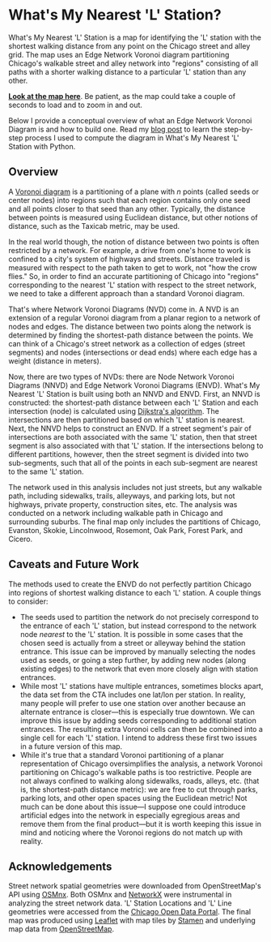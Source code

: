 # What's My Nearest 'L' Station?
What's My Nearest 'L' Station is a map for identifying the 'L' station with the shortest walking distance from any point on the Chicago street and alley grid. The map uses an Edge Network Voronoi diagram partitioning Chicago's walkable street and alley network into "regions" consisting of all paths with a shorter walking distance to a particular 'L' station than any other.

[**Look at the map here**](https://sabrinadchan.github.io/nearest-L-station/index.html). Be patient, as the map could take a couple of seconds to load and to zoom in and out.

Below I provide a conceptual overview of what an Edge Network Voronoi Diagram is and how to build one. Read my [blog post](https://sabrinadchan.github.io/data-blog/computing-a-network-voronoi-diagram.html) to learn the step-by-step process I used to compute the diagram in What's My Nearest 'L' Station with Python. 

## Overview
A [Voronoi diagram](https://en.wikipedia.org/wiki/Voronoi_diagram) is a partitioning of a plane with *n* points (called seeds or center nodes) into regions such that each region contains only one seed and all points closer to that seed than any other. Typically, the distance between points is measured using Euclidean distance, but other notions of distance, such as the Taxicab metric, may be used.

In the real world though, the notion of distance between two points is often restricted by a network. For example, a drive from one's home to work is confined to a city's system of highways and streets. Distance traveled is measured with respect to the path taken to get to work, not "how the crow flies." So, in order to find an accurate partitioning of Chicago into "regions" corresponding to the nearest 'L' station with respect to the street network, we need to take a different approach than a standard Voronoi diagram.

That's where Network Voronoi Diagrams (NVD) come in. A NVD is an extension of a regular Voronoi diagram from a planar region to a network of nodes and edges. The distance between two points along the network is determined by finding the shortest-path distance between the points. We can think of a Chicago's street network as a collection of edges (street segments) and nodes (intersections or dead ends) where each edge has a weight (distance in meters). 

Now, there are two types of NVDs: there are Node Network Voronoi Diagrams (NNVD) and Edge Network Voronoi Diagrams (ENVD). What's My Nearest 'L' Station is built using both an NNVD and ENVD. First, an NNVD is constructed: the shortest-path distance between each 'L' Station and each intersection (node) is calculated using [Dijkstra's algorithm](https://en.wikipedia.org/wiki/Dijkstra%27s_algorithm). The intersections are then partitioned based on which 'L' station is nearest. Next, the NNVD helps to construct an ENVD. If a street segment's pair of intersections are both associated with the same 'L' station, then that street segment is also associated with that 'L' station. If the intersections belong to different partitions, however, then the street segment is divided into two sub-segments, such that all of the points in each sub-segment are nearest to the same 'L' station.

The network used in this analysis includes not just streets, but any walkable path, including sidewalks, trails, alleyways, and parking lots, but not highways, private property, construction sites, etc. The analysis was conducted on a network including walkable path in Chicago and surrounding suburbs. The final map only includes the partitions of Chicago, Evanston, Skokie, Lincolnwood, Rosemont, Oak Park, Forest Park, and Cicero.

## Caveats and Future Work
The methods used to create the ENVD do not perfectly partition Chicago into regions of shortest walking distance to each 'L' station. A couple things to consider:
* The seeds used to partition the network do not precisely correspond to the entrance of each 'L' station, but instead correspond to the network node *nearest* to the 'L' station. It is possible in some cases that the chosen seed is actually from a street or alleyway behind the station entrance. This issue can be improved by manually selecting the nodes used as seeds, or going a step further, by adding new nodes (along existing edges) to the network that even more closely align with station entrances.
* While most 'L' stations have multiple entrances, sometimes blocks apart, the data set from the CTA includes one lat/lon per station. In reality, many people will prefer to use one station over another because an alternate entrance is closer—this is especially true downtown. We can improve this issue by adding seeds corresponding to additional station entrances. The resulting extra Voronoi cells can then be combined into a single cell for each 'L' station. I intend to address these first two issues in a future version of this map. 
* While it's true that a standard Voronoi partitioning of a planar representation of Chicago oversimplifies the analysis, a network Voronoi partitioning on Chicago's walkable paths is too restrictive. People are not always confined to walking along sidewalks, roads, alleys, etc. (that is, the shortest-path distance metric): we are free to cut through parks, parking lots, and other open spaces using the Euclidean metric! Not much can be done about this issue—I suppose one could introduce artificial edges into the network in especially egregious areas and remove them from the final product—but it is worth keeping this issue in mind and noticing where the Voronoi regions do not match up with reality.

## Acknowledgements
Street network spatial geometries were downloaded from OpenStreetMap's API using [OSMnx](https://github.com/gboeing/osmnx). Both OSMnx and [NetworkX](https://github.com/networkx/networkx) were instrumental in analyzing the street network data. 'L' Station Locations and 'L' Line geometries were accessed from the [Chicago Open Data Portal](https://data.cityofchicago.org/Transportation/CTA-List-of-CTA-Datasets/pnau-cf66). The final map was produced using [Leaflet](https://leafletjs.com) with map tiles by [Stamen](http://stamen.com/) and underlying map data from [OpenStreetMap](http://openstreetmap.org/).
